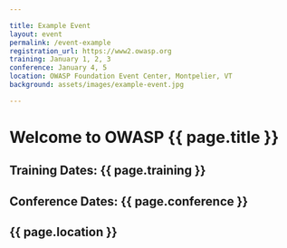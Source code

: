 ```yaml
---

title: Example Event
layout: event
permalink: /event-example
registration_url: https://www2.owasp.org
training: January 1, 2, 3
conference: January 4, 5
location: OWASP Foundation Event Center, Montpelier, VT
background: assets/images/example-event.jpg

---
```


# Welcome to OWASP {{ page.title }}

## Training Dates: {{ page.training }}
## Conference Dates: {{ page.conference }}

## {{ page.location }}